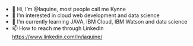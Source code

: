 - 👋 Hi, I’m @Iaquine, most people call me Kynne
- 👀 I’m interested in cloud web development and data science
- 🌱 I’m currently learning JAVA, IBM Cloud, IBM Watson and data science
- 📫 How to reach me through LinkedIn https://www.linkedin.com/in/iaquine/

<!---
Iaquine/Iaquine is a ✨ special ✨ repository because its `README.md` (this file) appears on your GitHub profile.
You can click the Preview link to take a look at your changes.
--->
